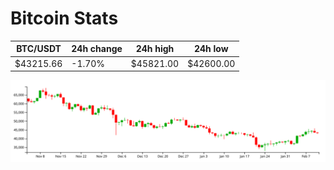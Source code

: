 # Bitcoin Stats

BTC/USDT|24h change|24h high|24h low|
|---|---|---|---|
|$43215.66|-1.70%|$45821.00|$42600.00|

<img src="./chart.svg">

